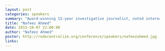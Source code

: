 ```yaml
---
layout: post
categories: speakers
summary: "Award-winning 15-year investigative journalist, noted international security scholar, bestselling author, and film-maker."
title: "Nafeez Ahmed"
date: 2015-10-07 22:00:08
author: "Nafeez Ahmed"
poster: http://redecentralize.org/conference/speakers/nafeezahmed.jpg
links:
---
```

